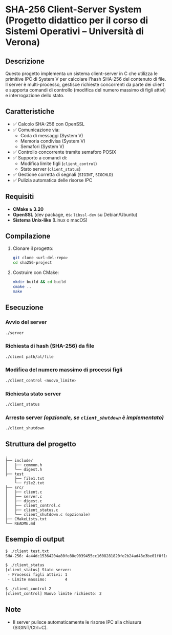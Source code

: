 # SHA-256 Client-Server System (Progetto didattico per il corso di **Sistemi Operativi** – Università di Verona)

## Descrizione

Questo progetto implementa un sistema client-server in C che utilizza le primitive IPC di System V per calcolare l'hash SHA-256 del contenuto di file.  
Il server è multi-processo, gestisce richieste concorrenti da parte dei client e supporta comandi di controllo (modifica del numero massimo di figli attivi) e interrogazione dello stato.

## Caratteristiche

- ✅ Calcolo SHA-256 con OpenSSL
- ✅ Comunicazione via:
  - Coda di messaggi (System V)
  - Memoria condivisa (System V)
  - Semafori (System V)
- ✅ Controllo concorrente tramite semaforo POSIX
- ✅ Supporto a comandi di:
  - Modifica limite figli (`client_control`)
  - Stato server (`client_status`)
- ✅ Gestione corretta di segnali (`SIGINT`, `SIGCHLD`)
- ✅ Pulizia automatica delle risorse IPC

## Requisiti

- **CMake ≥ 3.20**
- **OpenSSL** (dev package, es: `libssl-dev` su Debian/Ubuntu)
- **Sistema Unix-like** (Linux o macOS)

## Compilazione

1. Clonare il progetto:
   ```bash
   git clone <url-del-repo>
   cd sha256-project
   ```

2. Costruire con CMake:
   ```bash
   mkdir build && cd build
   cmake ..
   make
   ```

## Esecuzione

### Avvio del server
```bash
./server
```

### Richiesta di hash (SHA-256) da file
```bash
./client path/al/file
```

### Modifica del numero massimo di processi figli
```bash
./client_control <nuovo_limite>
```

### Richiesta stato server
```bash
./client_status
```

### Arresto server *(opzionale, se `client_shutdown` è implementato)*
```bash
./client_shutdown
```

## Struttura del progetto

```
.
├── include/
│   ├── common.h
│   └── digest.h
├── test
    ├── file1.txt
    └── file2.txt
├── src/
│   ├── client.c
│   ├── server.c
│   ├── digest.c
│   ├── client_control.c
│   ├── client_status.c
│   └── client_shutdown.c (opzionale)
├── CMakeLists.txt
└── README.md
```

## Esempio di output

```bash
$ ./client test.txt
SHA-256: 4a44dc15364204a80fe80e9039455cc1608281820fe2b24ad48e3be01f0f1e02

$ ./client_status
[client_status] Stato server:
 - Processi figli attivi: 1
 - Limite massimo:        4

$ ./client_control 2
[client_control] Nuovo limite richiesto: 2
```

## Note

- Il server pulisce automaticamente le risorse IPC alla chiusura (SIGINT/Ctrl+C).
